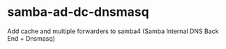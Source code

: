 # samba-ad-dc-dnsmasq
Add cache and multiple forwarders to samba4  (Samba Internal DNS Back End + Dnsmasq)
